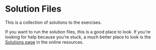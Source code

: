 # Solution Files

This is a collection of solutions to the exercises.

If you want to run the solution files, this is a good place to look. If you're looking for help because you're stuck, a much better place to look is the [Solutions page](https://ehmatthes.github.io/pcc_3e/solutions/) in the online resources.